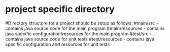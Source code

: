 project specific directory
======

#Directory structure for a project should be setup as follows:
#main/src - contains java source code for the main program
#main/resources - contains java specific configuration/resources for the main program
#test/src - contains java source code for unit tests
#test/resources - contains java specific configuration and resources for unit tests